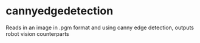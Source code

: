 # cannyedgedetection
Reads in an image in .pgm format and using canny edge detection, outputs robot vision counterparts
